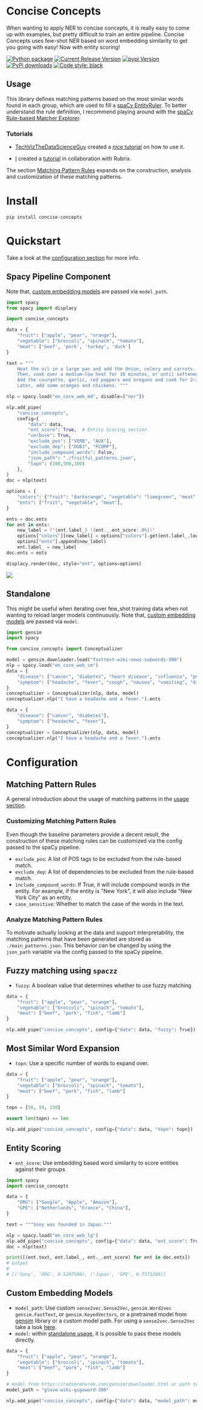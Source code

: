 # Concise Concepts
When wanting to apply NER to concise concepts, it is really easy to come up with examples, but pretty difficult to train an entire pipeline. Concise Concepts uses few-shot NER based on word embedding similarity to get you going
with easy! Now with entity scoring!


[![Python package](https://github.com/Pandora-Intelligence/concise-concepts/actions/workflows/python-package.yml/badge.svg?branch=main)](https://github.com/Pandora-Intelligence/concise-concepts/actions/workflows/python-package.yml)
[![Current Release Version](https://img.shields.io/github/release/pandora-intelligence/concise-concepts.svg?style=flat-square&logo=github)](https://github.com/pandora-intelligence/concise-concepts/releases)
[![pypi Version](https://img.shields.io/pypi/v/concise-concepts.svg?style=flat-square&logo=pypi&logoColor=white)](https://pypi.org/project/concise-concepts/)
[![PyPi downloads](https://static.pepy.tech/personalized-badge/concise-concepts?period=total&units=international_system&left_color=grey&right_color=orange&left_text=pip%20downloads)](https://pypi.org/project/concise-concepts/)
[![Code style: black](https://img.shields.io/badge/code%20style-black-000000.svg?style=flat-square)](https://github.com/ambv/black)


## Usage
This library defines matching patterns based on the most similar words found in each group, which are used to fill a [spaCy EntityRuler](https://spacy.io/api/entityruler). To better understand the rule definition, I recommend playing around with the [spaCy Rule-based Matcher Explorer](https://demos.explosion.ai/matcher).

### Tutorials
- [TechVizTheDataScienceGuy](https://www.youtube.com/c/TechVizTheDataScienceGuy) created a [nice tutorial](https://prakhar-mishra.medium.com/few-shot-named-entity-recognition-in-natural-language-processing-92d31f0d1143) on how to use it.

- [I](https://www.linkedin.com/in/david-berenstein-1bab11105/) created a [tutorial](https://www.rubrix.ml/blog/concise-concepts-rubrix/) in collaboration with Rubrix.

The section [Matching Pattern Rules](#matching-pattern-rules) expands on the construction, analysis and customization of these matching patterns.


# Install

```
pip install concise-concepts
```

# Quickstart

Take a look at the [configuration section](#configuration) for more info.

## Spacy Pipeline Component

Note that, [custom embedding models](#custom-embedding-models) are passed via `model_path`.

```python
import spacy
from spacy import displacy

import concise_concepts

data = {
    "fruit": ["apple", "pear", "orange"],
    "vegetable": ["broccoli", "spinach", "tomato"],
    "meat": ['beef', 'pork', 'turkey', 'duck']
}

text = """
    Heat the oil in a large pan and add the Onion, celery and carrots.
    Then, cook over a medium–low heat for 10 minutes, or until softened.
    Add the courgette, garlic, red peppers and oregano and cook for 2–3 minutes.
    Later, add some oranges and chickens. """

nlp = spacy.load("en_core_web_md", disable=["ner"])

nlp.add_pipe(
    "concise_concepts",
    config={
        "data": data,
        "ent_score": True,  # Entity Scoring section
        "verbose": True,
        "exclude_pos": ["VERB", "AUX"],
        "exclude_dep": ["DOBJ", "PCOMP"],
        "include_compound_words": False,
        "json_path": "./fruitful_patterns.json",
        "topn": (100,500,300)
    },
)
doc = nlp(text)

options = {
    "colors": {"fruit": "darkorange", "vegetable": "limegreen", "meat": "salmon"},
    "ents": ["fruit", "vegetable", "meat"],
}

ents = doc.ents
for ent in ents:
    new_label = f"{ent.label_} ({ent._.ent_score:.0%})"
    options["colors"][new_label] = options["colors"].get(ent.label_.lower(), None)
    options["ents"].append(new_label)
    ent.label_ = new_label
doc.ents = ents

displacy.render(doc, style="ent", options=options)
```
![](https://raw.githubusercontent.com/Pandora-Intelligence/concise-concepts/master/img/example.png)

## Standalone

This might be useful when iterating over few_shot training data when not wanting to reload larger models continuously.
Note that, [custom embedding models](#custom-embedding-models) are passed via `model`.

```python
import gensim
import spacy

from concise_concepts import Conceptualizer

model = gensim.downloader.load("fasttext-wiki-news-subwords-300")
nlp = spacy.load("en_core_web_sm")
data = {
    "disease": ["cancer", "diabetes", "heart disease", "influenza", "pneumonia"],
    "symptom": ["headache", "fever", "cough", "nausea", "vomiting", "diarrhea"],
}
conceptualizer = Conceptualizer(nlp, data, model)
conceptualizer.nlp("I have a headache and a fever.").ents

data = {
    "disease": ["cancer", "diabetes"],
    "symptom": ["headache", "fever"],
}
conceptualizer = Conceptualizer(nlp, data, model)
conceptualizer.nlp("I have a headache and a fever.").ents
```

# Configuration
## Matching Pattern Rules
A general introduction about the usage of matching patterns in the [usage section](#usage).
### Customizing Matching Pattern Rules
Even though the baseline parameters provide a decent result, the construction of these matching rules can be customized via the config passed to the spaCy pipeline.

 - `exclude_pos`: A list of POS tags to be excluded from the rule-based match.
 - `exclude_dep`: A list of dependencies to be excluded from the rule-based match.
 - `include_compound_words`:  If True, it will include compound words in the entity. For example, if the entity is "New York", it will also include "New York City" as an entity.
 - `case_sensitive`: Whether to match the case of the words in the text.


### Analyze Matching Pattern Rules
To motivate actually looking at the data and support interpretability, the matching patterns that have been generated are stored as `./main_patterns.json`. This behavior can be changed by using the `json_path` variable via the config passed to the spaCy pipeline.


## Fuzzy matching using `spaczz`

 - `fuzzy`: A boolean value that determines whether to use fuzzy matching

```python
data = {
    "fruit": ["apple", "pear", "orange"],
    "vegetable": ["broccoli", "spinach", "tomato"],
    "meat": ["beef", "pork", "fish", "lamb"]
}

nlp.add_pipe("concise_concepts", config={"data": data, "fuzzy": True})
```

## Most Similar Word Expansion

- `topn`: Use a specific number of words to expand over.

```python
data = {
    "fruit": ["apple", "pear", "orange"],
    "vegetable": ["broccoli", "spinach", "tomato"],
    "meat": ["beef", "pork", "fish", "lamb"]
}

topn = [50, 50, 150]

assert len(topn) == len

nlp.add_pipe("concise_concepts", config={"data": data, "topn": topn})
```

## Entity Scoring

- `ent_score`: Use embedding based word similarity to score entities against their groups

```python
import spacy
import concise_concepts

data = {
    "ORG": ["Google", "Apple", "Amazon"],
    "GPE": ["Netherlands", "France", "China"],
}

text = """Sony was founded in Japan."""

nlp = spacy.load("en_core_web_lg")
nlp.add_pipe("concise_concepts", config={"data": data, "ent_score": True, "case_sensitive": True})
doc = nlp(text)

print([(ent.text, ent.label_, ent._.ent_score) for ent in doc.ents])
# output
#
# [('Sony', 'ORG', 0.5207586), ('Japan', 'GPE', 0.7371268)]
```

## Custom Embedding Models

- `model_path`: Use custom `sense2vec.Sense2Vec`, `gensim.Word2vec` `gensim.FastText`, or `gensim.KeyedVectors`, or a pretrained model from [gensim](https://radimrehurek.com/gensim/downloader.html) library or a custom model path. For using a `sense2vec.Sense2Vec` take a look [here](https://github.com/explosion/sense2vec#pretrained-vectors).
- `model`: within [standalone usage](#standalone), it is possible to pass these models directly.

```python
data = {
    "fruit": ["apple", "pear", "orange"],
    "vegetable": ["broccoli", "spinach", "tomato"],
    "meat": ["beef", "pork", "fish", "lamb"]
}

# model from https://radimrehurek.com/gensim/downloader.html or path to local file
model_path = "glove-wiki-gigaword-300"

nlp.add_pipe("concise_concepts", config={"data": data, "model_path": model_path})
````
